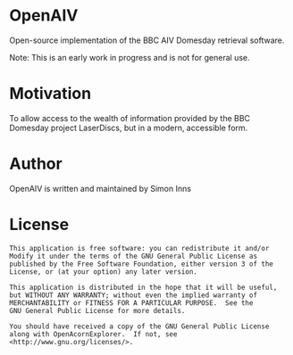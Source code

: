 # OpenAIV
Open-source implementation of the BBC AIV Domesday retrieval software.

Note: This is an early work in progress and is not for general use.

# Motivation
To allow access to the wealth of information provided by the BBC Domesday project LaserDiscs, but in a modern, accessible form.

# Author
OpenAIV is written and maintained by Simon Inns

# License

    This application is free software: you can redistribute it and/or
    Modify it under the terms of the GNU General Public License as
    published by the Free Software Foundation, either version 3 of the
    License, or (at your option) any later version.

    This application is distributed in the hope that it will be useful,
    but WITHOUT ANY WARRANTY; without even the implied warranty of
    MERCHANTABILITY or FITNESS FOR A PARTICULAR PURPOSE.  See the
    GNU General Public License for more details.

    You should have received a copy of the GNU General Public License
    along with OpenAcornExplorer.  If not, see
    <http://www.gnu.org/licenses/>.